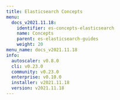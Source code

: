 ```yaml
---
title: Elasticsearch Concepts
menu:
  docs_v2021.11.18:
    identifier: es-concepts-elasticsearch
    name: Concepts
    parent: es-elasticsearch-guides
    weight: 20
menu_name: docs_v2021.11.18
info:
  autoscaler: v0.8.0
  cli: v0.23.0
  community: v0.23.0
  enterprise: v0.10.0
  installer: v2021.11.18
  version: v2021.11.18
---
```


